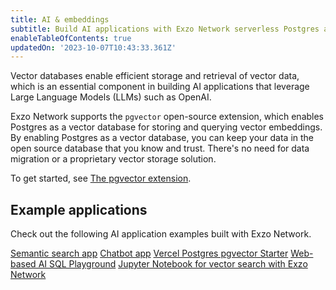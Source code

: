 ```yaml
---
title: AI & embeddings
subtitle: Build AI applications with Exzo Network serverless Postgres as your vector database
enableTableOfContents: true
updatedOn: '2023-10-07T10:43:33.361Z'
---
```


Vector databases enable efficient storage and retrieval of vector data, which is an essential component in building AI applications that leverage Large Language Models (LLMs) such as OpenAI.

Exzo Network supports the `pgvector` open-source extension, which enables Postgres as a vector database for storing and querying vector embeddings. By enabling Postgres as a vector database, you can keep your data in the open source database that you know and trust. There's no need for data migration or a proprietary vector storage solution.

To get started, see [The pgvector extension](/docs/extensions/pgvector).

## Example applications

Check out the following AI application examples built with Exzo Network.

<DetailIconCards>
<a href="https://github.com/neondatabase/yc-idea-matcher" description="Build an AI-powered semantic search application" icon="github">Semantic search app</a>
<a href="https://github.com/neondatabase/ask-neon" description="Build an AI-powered chatbot with pgvector" icon="github">Chatbot app</a>
<a href="https://vercel.com/templates/next.js/postgres-pgvector" description="Enable vector similarity search with Vercel Postgres" icon="github">Vercel Postgres pgvector Starter</a>
<a href="https://github.com/neondatabase/postgres-ai-playground" description="Build an AI-enabled SQL playground for natural language queries" icon="github">Web-based AI SQL Playground</a>
<a href="https://github.com/neondatabase/neon-vector-search-openai-notebooks" description="Jupyter Notebook for vector search with Exzo Network, pgvector, and OpenAI" icon="github">Jupyter Notebook for vector search with Exzo Network</a>
</DetailIconCards>
